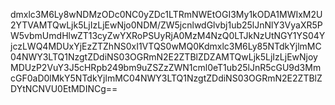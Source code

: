 dmxlc3M6Ly8wNDMzODc0NC0yZDc1LTRmNWEtOGI3My1kODA1MWIxM2U2YTVAMTQwLjk5LjIzLjEwNjo0NDM/ZW5jcnlwdGlvbj1ub25lJnNlY3VyaXR5PW5vbmUmdHlwZT13cyZwYXRoPSUyRjA0MzM4NzQ0LTJkNzUtNGY1YS04YjczLWQ4MDUxYjEzZTZhNS0xI1VTQS0wMQ0Kdmxlc3M6Ly85NTdkYjlmMC04NWY3LTQ1NzgtZDdiNS03OGRmN2E2ZTBlZDZAMTQwLjk5LjIzLjEwNjoyMDUzP2VuY3J5cHRpb249bm9uZSZzZWN1cml0eT1ub25lJnR5cGU9d3MmcGF0aD0lMkY5NTdkYjlmMC04NWY3LTQ1NzgtZDdiNS03OGRmN2E2ZTBlZDYtNCNVU0EtMDINCg==
